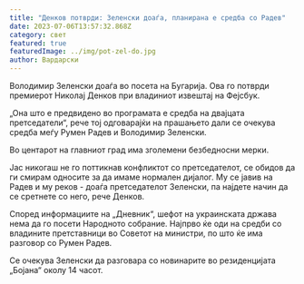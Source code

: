 ```yaml
---
title: "Денков потврди: Зеленски доаѓа, планирана е средба со Радев"
date: 2023-07-06T13:57:32.868Z
category: свет
featured: true
featuredImage: ../img/pot-zel-do.jpg
author: Вардарски
---
```

Володимир Зеленски доаѓа во посета на Бугарија. Ова го потврди премиерот Николај Денков при владиниот извештај на Фејсбук.

„Она што е предвидено во програмата е средба на двајцата претседатели“, рече тој одговарајќи на прашањето дали се очекува средба меѓу Румен Радев и Володимир Зеленски.

Во центарот на главниот град има зголемени безбедносни мерки.

Јас никогаш не го поттикнав конфликтот со претседателот, се обидов да ги смирам односите за да имаме нормален дијалог. Му се јавив на Радев и му реков - доаѓа претседателот Зеленски, па најдете начин да се сретнете со него, рече Денков.

Според информациите на „Дневник“, шефот на украинската држава нема да го посети Народното собрание. Најпрво ќе оди на средби со владините претставници во Советот на министри, по што ќе има разговор со Румен Радев.

Се очекува Зеленски да разговара со новинарите во резиденцијата „Бојана“ околу 14 часот.